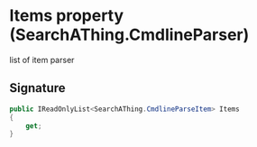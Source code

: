 # Items property (SearchAThing.CmdlineParser)
list of item parser

## Signature
```csharp
public IReadOnlyList<SearchAThing.CmdlineParseItem> Items
{
    get;
}
```
